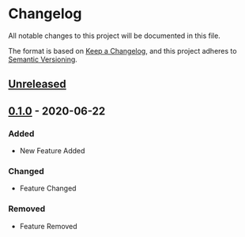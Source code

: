 # Changelog
All notable changes to this project will be documented in this file.

The format is based on [Keep a Changelog](https://keepachangelog.com/en/1.0.0/),
and this project adheres to [Semantic Versioning](https://semver.org/spec/v2.0.0.html).

## [Unreleased]

## [0.1.0] - 2020-06-22
### Added
- New Feature Added

### Changed
- Feature Changed

### Removed
- Feature Removed

[Unreleased]: https://github.com/brisberg/typescript-pkg/compare/v0.1.0...HEAD
[0.1.0]: https://github.com/brisberg/typescript-pkg/releases/tag/v0.1.0
